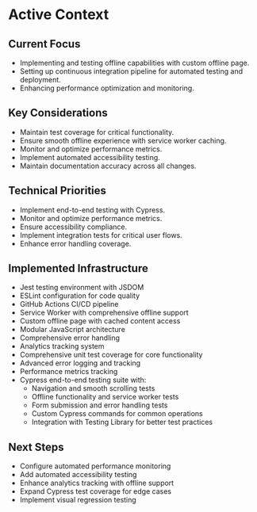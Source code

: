 # Active Context

## Current Focus
- Implementing and testing offline capabilities with custom offline page.
- Setting up continuous integration pipeline for automated testing and deployment.
- Enhancing performance optimization and monitoring.

## Key Considerations
- Maintain test coverage for critical functionality.
- Ensure smooth offline experience with service worker caching.
- Monitor and optimize performance metrics.
- Implement automated accessibility testing.
- Maintain documentation accuracy across all changes.

## Technical Priorities
- Implement end-to-end testing with Cypress.
- Monitor and optimize performance metrics.
- Ensure accessibility compliance.
- Implement integration tests for critical user flows.
- Enhance error handling coverage.

## Implemented Infrastructure
- Jest testing environment with JSDOM
- ESLint configuration for code quality
- GitHub Actions CI/CD pipeline
- Service Worker with comprehensive offline support
- Custom offline page with cached content access
- Modular JavaScript architecture
- Comprehensive error handling
- Analytics tracking system
- Comprehensive unit test coverage for core functionality
- Advanced error logging and tracking
- Performance metrics tracking
- Cypress end-to-end testing suite with:
  - Navigation and smooth scrolling tests
  - Offline functionality and service worker tests
  - Form submission and error handling tests
  - Custom Cypress commands for common operations
  - Integration with Testing Library for better test practices

## Next Steps
- Configure automated performance monitoring
- Add automated accessibility testing
- Enhance analytics tracking with offline support
- Expand Cypress test coverage for edge cases
- Implement visual regression testing
